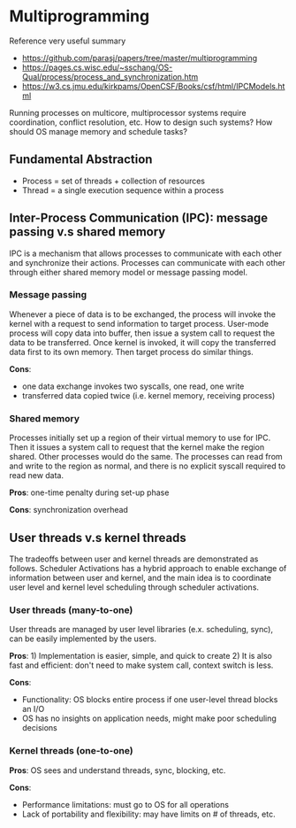 # Multiprogramming 
Reference very useful summary 
* https://github.com/parasj/papers/tree/master/multiprogramming
* https://pages.cs.wisc.edu/~sschang/OS-Qual/process/process_and_synchronization.htm
* https://w3.cs.jmu.edu/kirkpams/OpenCSF/Books/csf/html/IPCModels.html

Running processes on multicore, multiprocessor systems require coordination, conflict resolution, etc. How to design such systems? How should OS manage memory and schedule tasks? 

## Fundamental Abstraction 
* Process = set of threads + collection of resources
* Thread = a single execution sequence within a process

## Inter-Process Communication (IPC): message passing v.s shared memory 
IPC is a mechanism that allows processes to communicate with each other and synchronize their actions. Processes can communicate with each other through either shared memory model or message passing model.

### Message passing 
Whenever a piece of data is to be exchanged, the process will invoke the kernel with a request to send information to target process. User-mode process will copy data into buffer, then issue a system call to request the data to be transferred. Once kernel is invoked, it will copy the transferred data first to its own memory. Then target process do similar things. 

**Cons**:
* one data exchange invokes two syscalls, one read, one write
* transferred data copied twice (i.e. kernel memory, receiving process) 

### Shared memory 
Processes initially set up a region of their virtual memory to use for IPC. Then it issues a system call to request that the kernel make the region shared. Other processes would do the same. The processes can read from and write to the region as normal, and there is no explicit syscall required to read new data. 

**Pros**: one-time penalty during set-up phase 

**Cons**: synchronization overhead 

## User threads v.s kernel threads 
The tradeoffs between user and kernel threads are demonstrated as follows. Scheduler Activations has a hybrid approach to enable exchange of information between user and kernel, and the main idea is to coordinate user level and kernel level scheduling through scheduler activations. 

### User threads (many-to-one) 
User threads are managed by user level libraries (e.x. scheduling, sync), can be easily implemented by the users.

**Pros**: 1) Implementation is easier, simple, and quick to create 2) It is also fast and efficient: don't need to make system call, context switch is less. 

**Cons**:
* Functionality: OS blocks entire process if one user-level thread blocks an I/O
* OS has no insights on application needs, might make poor scheduling decisions 

### Kernel threads (one-to-one) 
**Pros**: OS sees and understand threads, sync, blocking, etc. 

**Cons**:
* Performance limitations: must go to OS for all operations
* Lack of portability and flexibility: may have limits on # of threads, etc.
